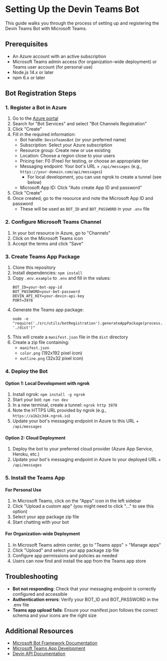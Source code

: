 # Setting Up the Devin Teams Bot

This guide walks you through the process of setting up and registering the Devin Teams Bot with Microsoft Teams.

## Prerequisites

- An Azure account with an active subscription
- Microsoft Teams admin access (for organization-wide deployment) or Teams user account (for personal use)
- Node.js 14.x or later
- npm 6.x or later

## Bot Registration Steps

### 1. Register a Bot in Azure

1. Go to the [Azure portal](https://portal.azure.com)
2. Search for "Bot Services" and select "Bot Channels Registration"
3. Click "Create"
4. Fill in the required information:
   - Bot handle: `DevinTeamsBot` (or your preferred name)
   - Subscription: Select your Azure subscription
   - Resource group: Create new or use existing
   - Location: Choose a region close to your users
   - Pricing tier: F0 (Free) for testing, or choose an appropriate tier
   - Messaging endpoint: Your bot's URL + `/api/messages` (e.g., `https://your-domain.com/api/messages`)
     - For local development, you can use ngrok to create a tunnel (see below)
   - Microsoft App ID: Click "Auto create App ID and password"
5. Click "Create"
6. Once created, go to the resource and note the Microsoft App ID and password
   - These will be used as `BOT_ID` and `BOT_PASSWORD` in your `.env` file

### 2. Configure Microsoft Teams Channel

1. In your bot resource in Azure, go to "Channels"
2. Click on the Microsoft Teams icon
3. Accept the terms and click "Save"

### 3. Create Teams App Package

1. Clone this repository
2. Install dependencies: `npm install`
3. Copy `.env.example` to `.env` and fill in the values:
   ```
   BOT_ID=your-bot-app-id
   BOT_PASSWORD=your-bot-password
   DEVIN_API_KEY=your-devin-api-key
   PORT=3978
   ```
4. Generate the Teams app package:
   ```
   node -e "require('./src/utils/botRegistration').generateAppPackage(process.env.BOT_ID, './dist')"
   ```
5. This will create a `manifest.json` file in the `dist` directory
6. Create a zip file containing:
   - `manifest.json`
   - `color.png` (192x192 pixel icon)
   - `outline.png` (32x32 pixel icon)

### 4. Deploy the Bot

#### Option 1: Local Development with ngrok

1. Install ngrok: `npm install -g ngrok`
2. Start your bot: `npm run dev`
3. In a new terminal, create a tunnel: `ngrok http 3978`
4. Note the HTTPS URL provided by ngrok (e.g., `https://a1b2c3d4.ngrok.io`)
5. Update your bot's messaging endpoint in Azure to this URL + `/api/messages`

#### Option 2: Cloud Deployment

1. Deploy the bot to your preferred cloud provider (Azure App Service, Heroku, etc.)
2. Update your bot's messaging endpoint in Azure to your deployed URL + `/api/messages`

### 5. Install the Teams App

#### For Personal Use

1. In Microsoft Teams, click on the "Apps" icon in the left sidebar
2. Click "Upload a custom app" (you might need to click "..." to see this option)
3. Select your app package zip file
4. Start chatting with your bot

#### For Organization-wide Deployment

1. In Microsoft Teams admin center, go to "Teams apps" > "Manage apps"
2. Click "Upload" and select your app package zip file
3. Configure app permissions and policies as needed
4. Users can now find and install the app from the Teams app store

## Troubleshooting

- **Bot not responding**: Check that your messaging endpoint is correctly configured and accessible
- **Authentication errors**: Verify your BOT_ID and BOT_PASSWORD in the .env file
- **Teams app upload fails**: Ensure your manifest.json follows the correct schema and your icons are the right size

## Additional Resources

- [Microsoft Bot Framework Documentation](https://docs.microsoft.com/en-us/azure/bot-service/)
- [Microsoft Teams App Development](https://docs.microsoft.com/en-us/microsoftteams/platform/overview)
- [Devin API Documentation](https://docs.devin.ai/api-reference/overview)

